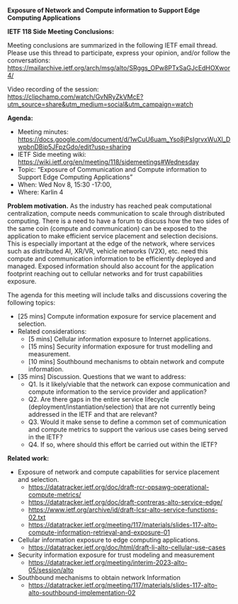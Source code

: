 **Exposure of Network and Compute information to Support Edge Computing Applications**

**IETF 118 Side Meeting Conclusions:**

Meeting conclusions are summarized in the following IETF email thread. Please use this thread to participate, express your opinion, and/or follow the conversations:
https://mailarchive.ietf.org/arch/msg/alto/SRggs_OPw8PTxSaGJcEdHOXwor4/

Video recording of the session: https://clipchamp.com/watch/GvNRyZkVMcE?utm_source=share&utm_medium=social&utm_campaign=watch

**Agenda:**

- Meeting minutes: https://docs.google.com/document/d/1wCuU6uam_Yso8jPsIgrvxWuXl_DwpbnDBip5JFpzGdo/edit?usp=sharing 
- IETF Side meeting wiki: https://wiki.ietf.org/en/meeting/118/sidemeetings#Wednesday
- Topic: “Exposure of Communication and Compute information to Support Edge Computing Applications”
- When: Wed Nov 8, 15:30 -17:00, 
- Where: Karlin 4

**Problem motivation.** As the industry has reached peak computational centralization, compute needs communication to scale through distributed 
computing. There is a need to have a forum to discuss how the two sides of the same coin (compute and communication) can be exposed to the 
application to make efficient service placement and selection decisions. This is especially important at the edge of the network, 
where services such as distributed AI, XR/VR, vehicle networks (V2X), etc. need this compute and communication information to be 
efficiently deployed and managed. Exposed information should also account for the application footprint reaching out to cellular 
networks and for trust capabilities exposure. 

The agenda for this meeting will include talks and discussions covering the following topics:

- [25 mins] Compute information exposure for service placement and selection.
- Related considerations:
    - [5 mins] Cellular information exposure to Internet applications.
    - [15 mins] Security information exposure for trust modelling and measurement.
    - [10 mins] Southbound mechanisms to obtain network and compute information.
- [35 mins] Discussion. Questions that we want to address:
    - Q1. Is it likely/viable that the network can expose communication and compute information to the service provider and application?
    - Q2. Are there gaps in the entire service lifecycle (deployment/instantiation/selection) that are not currently being addressed in the IETF and that are relevant?
    - Q3. Would it make sense to define a common set of communication and compute metrics to support the various use cases being served in the IETF?
    - Q4. If so, where should this effort be carried out within the IETF?

**Related work:**

- Exposure of network and compute capabilities for service placement and selection.
    - https://datatracker.ietf.org/doc/draft-rcr-opsawg-operational-compute-metrics/ 
    - https://datatracker.ietf.org/doc/draft-contreras-alto-service-edge/
    - https://www.ietf.org/archive/id/draft-lcsr-alto-service-functions-02.txt   
    - https://datatracker.ietf.org/meeting/117/materials/slides-117-alto-compute-information-retrieval-and-exposure-01 
- Cellular information exposure to edge computing applications.
    - https://datatracker.ietf.org/doc/html/draft-li-alto-cellular-use-cases
- Security information exposure for trust modeling and measurement
    - https://datatracker.ietf.org/meeting/interim-2023-alto-05/session/alto
- Southbound mechanisms to obtain network Information
    - https://datatracker.ietf.org/meeting/117/materials/slides-117-alto-alto-southbound-implementation-02 
